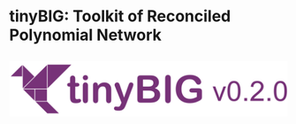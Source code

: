 # tinyBIG: Toolkit of Reconciled Polynomial Network

![tinybig Logo](https://github.com/jwzhanggy/tinyBIG/blob/main/docs/assets/img/tinybig.png)
--------------------------------------------------------------------------------

